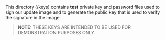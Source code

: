 This directory (/keys) contains **test** private key and password files used to sign our update image and to generate the public key that is used to verify the signature in the image.

> **NOTE:** THESE KEYS ARE INTENDED TO BE USED FOR DEMONSTRATION PURPOSES ONLY.